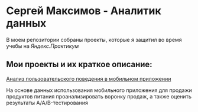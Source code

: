 # Сергей Максимов - Аналитик данных

В моем репозитории собраны проекты, которые я защитил во время учебы на *Яндекс.Практикум*

## Мои проекты и их краткое описание:
[Анализ пользовательского поведения в мобильном приложении](https://github.com/sergey-maximov-da/praktikum/blob/master/Анализ%20пользовательского%20поведения%20в%20мобильном%20приложении/Анализ%20пользовательского%20поведения%20в%20мобильном%20приложении.ipynb)

На основе данных использования мобильного приложения для продажи продуктов питания проанализировать воронку продаж, а также оценить результаты A/A/B-тестирования
